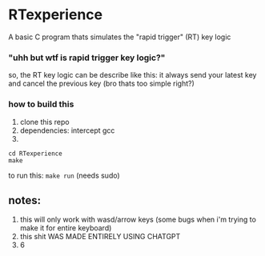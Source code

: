 # RTexperience
A basic C program thats simulates the "rapid trigger" (RT) key logic

### "uhh but wtf is rapid trigger key logic?"
so, the RT key logic can be describe like this:
it always send your latest key and cancel the previous key (bro thats too simple right?)

### how to build this
1. clone this repo
2. dependencies:
   intercept
   gcc
3.
```
cd RTexperience
make
```

to run this:
``` make run ``` (needs sudo)

## notes:
1. this will only work with wasd/arrow keys (some bugs when i'm trying to make it for entire keyboard)
2. this shit WAS MADE ENTIRELY USING CHATGPT
3. 6
